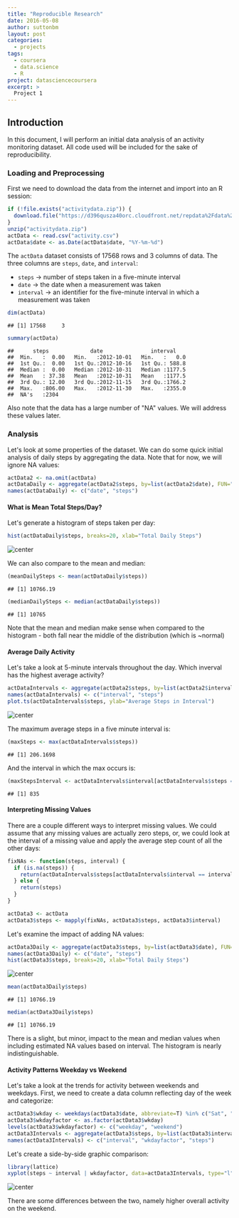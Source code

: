 ```yaml
---
title: "Reproducible Research"
date: 2016-05-08
author: suttonbm
layout: post
categories:
  - projects
tags:
  - coursera
  - data.science
  - R
project: datasciencecoursera
excerpt: >
  Project 1
---
```




## Introduction
In this document, I will perform an initial data analysis of an activity monitoring dataset. All code used will be included for the sake of reproducibility.

### Loading and Preprocessing
First we need to download the data from the internet and import into an R session:

```r
if (!file.exists("activitydata.zip")) {
  download.file("https://d396qusza40orc.cloudfront.net/repdata%2Fdata%2Factivity.zip", "activitydata.zip")
}
unzip("activitydata.zip")
actData <- read.csv("activity.csv")
actData$date <- as.Date(actData$date, "%Y-%m-%d")
```

The `actData` dataset consists of 17568 rows and 3 columns of data.  The three columns are `steps`, `date`, and `interval`:
 * `steps` -> number of steps taken in a five-minute interval
 * `date` -> the date when a measurement was taken
 * `interval` -> an identifier for the five-minute interval in which a measurement was taken

```r
dim(actData)
```

```
## [1] 17568     3
```

```r
summary(actData)
```

```
##      steps             date               interval     
##  Min.   :  0.00   Min.   :2012-10-01   Min.   :   0.0  
##  1st Qu.:  0.00   1st Qu.:2012-10-16   1st Qu.: 588.8  
##  Median :  0.00   Median :2012-10-31   Median :1177.5  
##  Mean   : 37.38   Mean   :2012-10-31   Mean   :1177.5  
##  3rd Qu.: 12.00   3rd Qu.:2012-11-15   3rd Qu.:1766.2  
##  Max.   :806.00   Max.   :2012-11-30   Max.   :2355.0  
##  NA's   :2304
```
Also note that the data has a large number of "NA" values.  We will address these values later.

### Analysis
Let's look at some properties of the dataset.  We can do some quick initial analysis of daily steps by aggregating the data.  Note that for now, we will ignore NA values:

```r
actData2 <- na.omit(actData)
actDataDaily <- aggregate(actData2$steps, by=list(actData2$date), FUN="sum")
names(actDataDaily) <- c("date", "steps")
```

#### What is Mean Total Steps/Day?
Let's generate a histogram of steps taken per day:

```r
hist(actDataDaily$steps, breaks=20, xlab="Total Daily Steps")
```

![center](http://i.imgur.com/GiOymSO.png)

We can also compare to the mean and median:

```r
(meanDailySteps <- mean(actDataDaily$steps))
```

```
## [1] 10766.19
```

```r
(medianDailySteps <- median(actDataDaily$steps))
```

```
## [1] 10765
```
Note that the mean and median make sense when compared to the histogram - both fall near the middle of the distribution (which is ~normal)

#### Average Daily Activity
Let's take a look at 5-minute intervals throughout the day.  Which inverval has the highest average activity?

```r
actDataIntervals <- aggregate(actData2$steps, by=list(actData2$interval), FUN="mean")
names(actDataIntervals) <- c("interval", "steps")
plot.ts(actDataIntervals$steps, ylab="Average Steps in Interval")
```

![center](http://i.imgur.com/tbFgqYO.png)

The maximum average steps in a five minute interval is:

```r
(maxSteps <- max(actDataIntervals$steps))
```

```
## [1] 206.1698
```
And the interval in which the max occurs is:

```r
(maxStepsInterval <- actDataIntervals$interval[actDataIntervals$steps == maxSteps])
```

```
## [1] 835
```

#### Interpreting Missing Values
There are a couple different ways to interpret missing values.  We could assume that any missing values are actually zero steps, or, we could look at the interval of a missing value and apply the average step count of all the other days:

```r
fixNAs <- function(steps, interval) {
  if (is.na(steps)) {
    return(actDataIntervals$steps[actDataIntervals$interval == interval])
  } else {
    return(steps)
  }
}

actData3 <- actData
actData3$steps <- mapply(fixNAs, actData3$steps, actData3$interval)
```

Let's examine the impact of adding NA values:

```r
actData3Daily <- aggregate(actData3$steps, by=list(actData3$date), FUN="sum")
names(actData3Daily) <- c("date", "steps")
hist(actData3$steps, breaks=20, xlab="Total Daily Steps")
```

![center](http://i.imgur.com/Q11nOiU.png)

```r
mean(actData3Daily$steps)
```

```
## [1] 10766.19
```

```r
median(actData3Daily$steps)
```

```
## [1] 10766.19
```

There is a slight, but minor, impact to the mean and median values when including estimated NA values based on interval.  The histogram is nearly indistinguishable.

#### Activity Patterns Weekday vs Weekend
Let's take a look at the trends for activity between weekends and weekdays.  First, we need to create a data column reflecting day of the week and categorize:

```r
actData3$wkday <- weekdays(actData3$date, abbreviate=T) %in% c("Sat", "Sun")
actData3$wkdayfactor <- as.factor(actData3$wkday)
levels(actData3$wkdayfactor) <- c("weekday", "weekend")
actData3Intervals <- aggregate(actData3$steps, by=list(actData3$interval, actData3$wkdayfactor), FUN="mean")
names(actData3Intervals) <- c("interval", "wkdayfactor", "steps")
```

Let's create a side-by-side graphic comparison:

```r
library(lattice)
xyplot(steps ~ interval | wkdayfactor, data=actData3Intervals, type="l")
```

![center](http://i.imgur.com/DcGxnDp.png)

There are some differences between the two, namely higher overall activity on the weekend.
